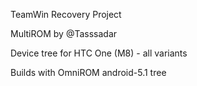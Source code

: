 TeamWin Recovery Project

MultiROM by @Tasssadar

Device tree for HTC One (M8) - all variants

Builds with OmniROM android-5.1 tree
